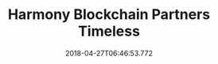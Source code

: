 ---
templateKey: partner-member
name: Timeless
title: Harmony Blockchain Partners Timeless
feature: Calendar and services matching platform
web: 'https://timeless.space/'
logo: /images/partners/Harmony-Blockchain-Partner-Timeless.png
date: 2018-04-27T06:46:53.772
---